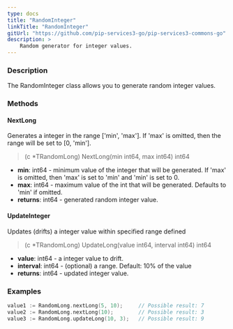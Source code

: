 ```yaml
---
type: docs
title: "RandomInteger"
linkTitle: "RandomInteger"
gitUrl: "https://github.com/pip-services3-go/pip-services3-commons-go"
description: >
    Random generator for integer values.
---
```


### Description

The RandomInteger class allows you to generate random integer values.

### Methods

#### NextLong
Generates a integer in the range ['min', 'max']. If 'max' is omitted, then the range
will be set to [0, 'min'].

> (c *TRandomLong) NextLong(min int64, max int64) int64

- **min**: int64 - minimum value of the integer that will be generated. If 'max' is omitted, then 'max' is set to 'min' and 'min' is set to 0.
- **max**: int64 - maximum value of the int that will be generated. Defaults to 'min' if omitted.
- **returns**: int64 - generated random integer value.

#### UpdateInteger
Updates (drifts) a integer value within specified range defined

> (c *TRandomLong) UpdateLong(value int64, interval int64) int64

- **value**: int64 - a integer value to drift.
- **interval**: int64 - (optional) a range. Default: 10% of the value
- **returns**: int64 - updated integer value.

### Examples

```go
value1 := RandomLong.nextLong(5, 10);     // Possible result: 7
value2 := RandomLong.nextLong(10);        // Possible result: 3
value3 := RandomLong.updateLong(10, 3);   // Possible result: 9

```
